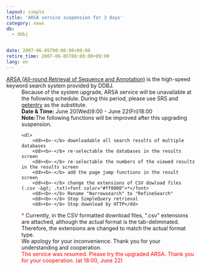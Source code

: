 ```yaml
---
layout: simple
title: 'ARSA service suspension for 3 days'
category: news
db:
  - ddbj


date: 2007-06-05T00:00:00+09:00
retire_time: 2007-06-05T00:00:00+09:00
lang: en
---
```


<html><a href="http://arsa.ddbj.nig.ac.jp/arsa/"> ARSA (All-round Retrieval of Sequence and Annotation)</a> is the high-speed keyword search system provided by DDBJ. <dd>Because of the system upgrade, ARSA service will be unavailable at the following schedule. During this period, please use SRS and <a href="http://getentry.ddbj.nig.ac.jp/top-e.html">getentry</a> as the substitute.
<dd><b>Date &amp; Time:</b> June 20(Wed)9:00 - June 22(Fri)18:00
<dd><b>Note:</b>The following functions will be improved after this upgrading suspension.

    <dl>
        <dd><b>-</b> downloadable all search results of multiple databases
        <dd><b>-</b> re-selectable the databases in the results screen
        <dd><b>-</b> re-selectable the numbers of the viewed results in the results screen
        <dd><b>-</b> add the page jump functions in the result screen
        <dd><b>-</b> change the extensions of CSV dowload files (.csv -&gt; .txt)<font color="#ff0000">*</font>
        <dd><b>-</b> Rename "Narrowsearch" to "RefineSearch"
        <dd><b>-</b> Stop SimpleQuery retrieval
        <dd><b>-</b> Stop download by HTTP</dd>
</dd>
</dd>
</dd>
</dd>
</dd>
</dd>
</dd>
</dl>
<dd>
    <font color="#ff0000">*</font> Currently, in the CSV formatted download files, ".csv" extensions are attached, although the actual format is the tab-deliminated. Therefore, the extensions are changed to match the actual format type.
<dd>We apology for your inconvenience. Thank you for your understanding and cooperation.
<dd>
    <font color="#ff0000">The service was resumed. Please try the upgraded ARSA. Thank you for your cooperation. (at 18:00, June 22)</font>
</dd>
</dd>
</dd>
</dd>
</dd>
</dd>
</html>
